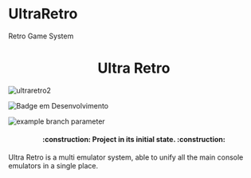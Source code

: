 # UltraRetro
Retro Game System
<h1 align="center"> Ultra Retro </h1>

![ultraretro2](https://user-images.githubusercontent.com/99426154/200126552-38cda494-6a5c-4d28-80df-dac8b403ddd5.png)

![Badge em Desenvolvimento](http://img.shields.io/static/v1?label=STATUS&message=Developing&color=GREEN&style=for-the-badge)

![example branch parameter](https://github.com/github/docs/actions/workflows/main.yml/badge.svg?branch=UltraRetro)

<h4 align="center">     :construction:  Project in its initial state.  :construction:</h4>


Ultra Retro is a multi emulator system, able to unify all the main console emulators in a single place.
